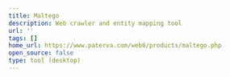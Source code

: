 ```yaml
---
title: Maltego
description: Web crawler and entity mapping tool
url: ''
tags: []
home_url: https://www.paterva.com/web6/products/maltego.php
open_source: false
type: tool (desktop)
---
```

